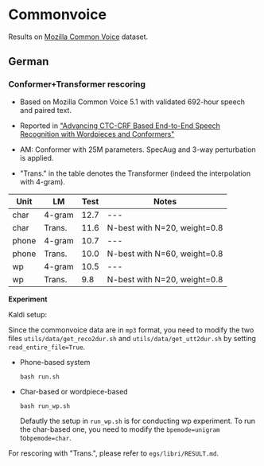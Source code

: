 # Commonvoice

Results on [Mozilla Common Voice](https://commonvoice.mozilla.org/zh-CN) dataset.

## German

### Conformer+Transformer rescoring

* Based on Mozilla Common Voice 5.1 with validated 692-hour speech and paired text.

* Reported in ["Advancing CTC-CRF Based End-to-End Speech Recognition with Wordpieces and Conformers"](https://arxiv.org/abs/2107.03007)

* AM: Conformer with 25M parameters. SpecAug and 3-way perturbation is applied.
* "Trans." in the table denotes the Transformer (indeed the interpolation with 4-gram).

| Unit  | LM     | Test | Notes                        |
| ----- | ------ | ---- | ---------------------------- |
| char  | 4-gram | 12.7 | ---                          |
| char  | Trans. | 11.6 | N-best with N=20, weight=0.8 |
| phone | 4-gram | 10.7 | ---                          |
| phone | Trans. | 10.0 | N-best with N=60, weight=0.8 |
| wp    | 4-gram | 10.5 | ---                          |
| wp    | Trans. | 9.8  | N-best with N=20, weight=0.8 |

**Experiment**

Kaldi setup:

Since the commonvoice data are in `mp3` format, you need to modify the two files `utils/data/get_reco2dur.sh` and `utils/data/get_utt2dur.sh` by setting `read_entire_file=True`.

* Phone-based system

  ```shell
  bash run.sh
  ```

* Char-based or wordpiece-based

  ```shell
  bash run_wp.sh
  ```

  Defautly the setup in `run_wp.sh` is for conducting wp experiment. To run the char-based one, you need to modify the `bpemode=unigram` to`bpemode=char`.

For rescoring with "Trans.", please refer to `egs/libri/RESULT.md`.

